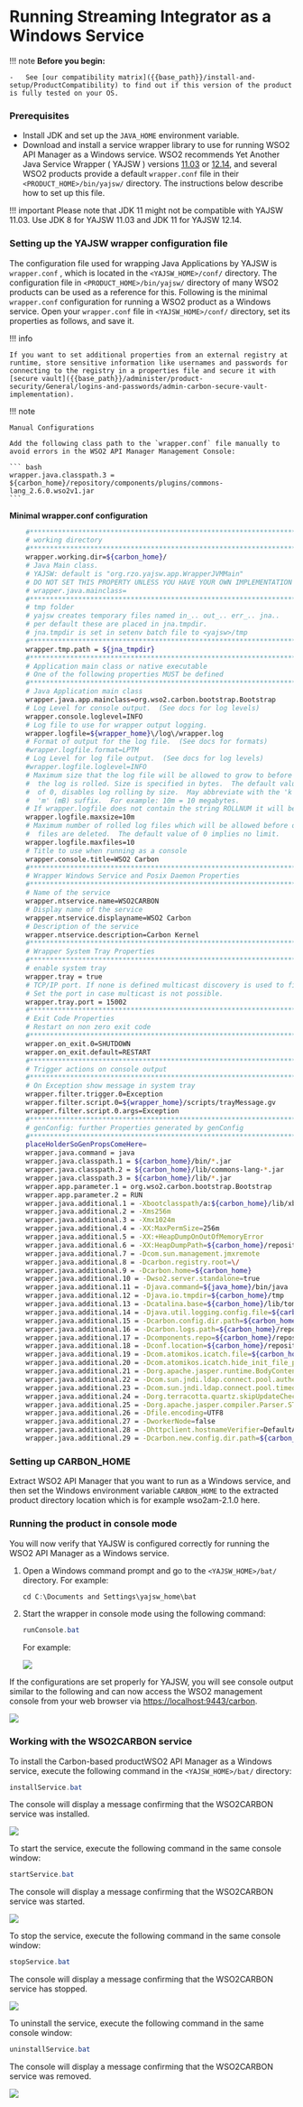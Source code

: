# Running Streaming Integrator as a Windows Service

!!! note
    **Before you begin:**

    -   See [our compatibility matrix]({{base_path}}/install-and-setup/ProductCompatibility) to find out if this version of the product is fully tested on your OS.


### Prerequisites

-   Install JDK and set up the `JAVA_HOME` environment variable.
-   Download and install a service wrapper library to use for running WSO2 API Manager as a Windows service. WSO2 recommends Yet Another Java Service Wrapper ( YAJSW ) versions [11.03](https://sourceforge.net/projects/yajsw/files/yajsw/yajsw-stable11.03/yajsw-stable-11.03.zip/download) or [12.14](https://sourceforge.net/projects/yajsw/files/yajsw/yajsw-stable-12.14/), and several WSO2 products provide a default `wrapper.conf` file in their `<PRODUCT_HOME>/bin/yajsw/` directory. The instructions below describe how to set up this file.

!!! important
    Please note that JDK 11 might not be compatible with YAJSW 11.03. Use JDK 8 for YAJSW 11.03 and JDK 11 for YAJSW 12.14.

### Setting up the YAJSW wrapper configuration file

The configuration file used for wrapping Java Applications by YAJSW is `wrapper.conf` , which is located in the `<YAJSW_HOME>/conf/` directory. The configuration file in `<PRODUCT_HOME>/bin/yajsw/` directory of many WSO2 products can be used as a reference for this. Following is the minimal `wrapper.conf` configuration for running a WSO2 product as a Windows service. Open your `wrapper.conf` file in `<YAJSW_HOME>/conf/` directory, set its properties as follows, and save it.

!!! info
    
    If you want to set additional properties from an external registry at runtime, store sensitive information like usernames and passwords for connecting to the registry in a properties file and secure it with [secure vault]({{base_path}}/administer/product-security/General/logins-and-passwords/admin-carbon-secure-vault-implementation).

!!! note
    
    Manual Configurations

    Add the following class path to the `wrapper.conf` file manually to avoid errors in the WSO2 API Manager Management Console:

    ``` bash
    wrapper.java.classpath.3 = ${carbon_home}/repository/components/plugins/commons-lang_2.6.0.wso2v1.jar 
    ```


**Minimal wrapper.conf configuration**

``` bash
    #********************************************************************
    # working directory
    #********************************************************************
    wrapper.working.dir=${carbon_home}/
    # Java Main class.
    # YAJSW: default is "org.rzo.yajsw.app.WrapperJVMMain"
    # DO NOT SET THIS PROPERTY UNLESS YOU HAVE YOUR OWN IMPLEMENTATION
    # wrapper.java.mainclass=
    #********************************************************************
    # tmp folder
    # yajsw creates temporary files named in_.. out_.. err_.. jna..
    # per default these are placed in jna.tmpdir.
    # jna.tmpdir is set in setenv batch file to <yajsw>/tmp
    #********************************************************************
    wrapper.tmp.path = ${jna_tmpdir}
    #********************************************************************
    # Application main class or native executable
    # One of the following properties MUST be defined
    #********************************************************************
    # Java Application main class
    wrapper.java.app.mainclass=org.wso2.carbon.bootstrap.Bootstrap
    # Log Level for console output.  (See docs for log levels)
    wrapper.console.loglevel=INFO
    # Log file to use for wrapper output logging.
    wrapper.logfile=${wrapper_home}\/log\/wrapper.log
    # Format of output for the log file.  (See docs for formats)
    #wrapper.logfile.format=LPTM
    # Log Level for log file output.  (See docs for log levels)
    #wrapper.logfile.loglevel=INFO
    # Maximum size that the log file will be allowed to grow to before
    #  the log is rolled. Size is specified in bytes.  The default value
    #  of 0, disables log rolling by size.  May abbreviate with the 'k' (kB) or
    #  'm' (mB) suffix.  For example: 10m = 10 megabytes.
    # If wrapper.logfile does not contain the string ROLLNUM it will be automatically added as suffix of the file name
    wrapper.logfile.maxsize=10m
    # Maximum number of rolled log files which will be allowed before old
    #  files are deleted.  The default value of 0 implies no limit.
    wrapper.logfile.maxfiles=10
    # Title to use when running as a console
    wrapper.console.title=WSO2 Carbon
    #********************************************************************
    # Wrapper Windows Service and Posix Daemon Properties
    #********************************************************************
    # Name of the service
    wrapper.ntservice.name=WSO2CARBON
    # Display name of the service
    wrapper.ntservice.displayname=WSO2 Carbon
    # Description of the service
    wrapper.ntservice.description=Carbon Kernel
    #********************************************************************
    # Wrapper System Tray Properties
    #********************************************************************
    # enable system tray
    wrapper.tray = true
    # TCP/IP port. If none is defined multicast discovery is used to find the port
    # Set the port in case multicast is not possible.
    wrapper.tray.port = 15002
    #********************************************************************
    # Exit Code Properties
    # Restart on non zero exit code
    #********************************************************************
    wrapper.on_exit.0=SHUTDOWN
    wrapper.on_exit.default=RESTART
    #********************************************************************
    # Trigger actions on console output
    #********************************************************************
    # On Exception show message in system tray
    wrapper.filter.trigger.0=Exception
    wrapper.filter.script.0=${wrapper_home}/scripts/trayMessage.gv
    wrapper.filter.script.0.args=Exception
    #********************************************************************
    # genConfig: further Properties generated by genConfig
    #********************************************************************
    placeHolderSoGenPropsComeHere=
    wrapper.java.command = java
    wrapper.java.classpath.1 = ${carbon_home}/bin/*.jar
    wrapper.java.classpath.2 = ${carbon_home}/lib/commons-lang-*.jar
    wrapper.java.classpath.3 = ${carbon_home}/lib/*.jar
    wrapper.app.parameter.1 = org.wso2.carbon.bootstrap.Bootstrap
    wrapper.app.parameter.2 = RUN
    wrapper.java.additional.1 = -Xbootclasspath/a:${carbon_home}/lib/xboot/*.jar
    wrapper.java.additional.2 = -Xms256m
    wrapper.java.additional.3 = -Xmx1024m
    wrapper.java.additional.4 = -XX:MaxPermSize=256m
    wrapper.java.additional.5 = -XX:+HeapDumpOnOutOfMemoryError
    wrapper.java.additional.6 = -XX:HeapDumpPath=${carbon_home}/repository/logs/heap-dump.hprof
    wrapper.java.additional.7 = -Dcom.sun.management.jmxremote
    wrapper.java.additional.8 = -Dcarbon.registry.root=\/
    wrapper.java.additional.9 = -Dcarbon.home=${carbon_home}
    wrapper.java.additional.10 = -Dwso2.server.standalone=true
    wrapper.java.additional.11 = -Djava.command=${java_home}/bin/java
    wrapper.java.additional.12 = -Djava.io.tmpdir=${carbon_home}/tmp
    wrapper.java.additional.13 = -Dcatalina.base=${carbon_home}/lib/tomcat
    wrapper.java.additional.14 = -Djava.util.logging.config.file=${carbon_home}/repository/conf/etc/logging-bridge.properties
    wrapper.java.additional.15 = -Dcarbon.config.dir.path=${carbon_home}/repository/conf
    wrapper.java.additional.16 = -Dcarbon.logs.path=${carbon_home}/repository/logs
    wrapper.java.additional.17 = -Dcomponents.repo=${carbon_home}/repository/components/plugins
    wrapper.java.additional.18 = -Dconf.location=${carbon_home}/repository/conf
    wrapper.java.additional.19 = -Dcom.atomikos.icatch.file=${carbon_home}/lib/transactions.properties
    wrapper.java.additional.20 = -Dcom.atomikos.icatch.hide_init_file_path=true
    wrapper.java.additional.21 = -Dorg.apache.jasper.runtime.BodyContentImpl.LIMIT_BUFFER=true
    wrapper.java.additional.22 = -Dcom.sun.jndi.ldap.connect.pool.authentication=simple
    wrapper.java.additional.23 = -Dcom.sun.jndi.ldap.connect.pool.timeout=3000
    wrapper.java.additional.24 = -Dorg.terracotta.quartz.skipUpdateCheck=true
    wrapper.java.additional.25 = -Dorg.apache.jasper.compiler.Parser.STRICT_QUOTE_ESCAPING=false
    wrapper.java.additional.26 = -Dfile.encoding=UTF8
    wrapper.java.additional.27 = -DworkerNode=false
    wrapper.java.additional.28 = -Dhttpclient.hostnameVerifier=DefaultAndLocalhost
    wrapper.java.additional.29 = -Dcarbon.new.config.dir.path=${carbon_home}/repository/resources/conf
```

### Setting up CARBON\_HOME

Extract WSO2 API Manager that you want to run as a Windows service, and then set the Windows environment variable `CARBON_HOME` to the extracted product directory location which is for example wso2am-2.1.0 here.

### Running the product in console mode

You will now verify that YAJSW is configured correctly for running the WSO2 API Manager as a Windows service.

1.  Open a Windows command prompt and go to the `<YAJSW_HOME>/bat/` directory. For example:

    ``` java
    cd C:\Documents and Settings\yajsw_home\bat
    ```

2.  Start the wrapper in console mode using the following command:

    ``` java
    runConsole.bat
    ```

    For example:

    ![]({{base_path}}/assets/attachments/28717183/29364287.png)

If the configurations are set properly for YAJSW, you will see console output similar to the following and can now access the WSO2 management console from your web browser via <https://localhost:9443/carbon>.

![]({{base_path}}/assets/attachments/28717183/29364286.png)

### Working with the WSO2CARBON service

To install the Carbon-based productWSO2 API Manager as a Windows service, execute the following command in the `<YAJSW_HOME>/bat/` directory:

``` java
installService.bat
```

The console will display a message confirming that the WSO2CARBON service was installed.

![]({{base_path}}/assets/attachments/28717183/29364285.png)

To start the service, execute the following command in the same console window:

``` java
startService.bat
```

The console will display a message confirming that the WSO2CARBON service was started.

![]({{base_path}}/assets/attachments/28717183/29364288.png)

To stop the service, execute the following command in the same console window:

``` java
stopService.bat
```

The console will display a message confirming that the WSO2CARBON service has stopped.

![]({{base_path}}/assets/attachments/28717183/29364290.png)

To uninstall the service, execute the following command in the same console window:

``` java
uninstallService.bat
```

The console will display a message confirming that the WSO2CARBON service was removed.

![]({{base_path}}/assets/attachments/28717183/29364291.png)
